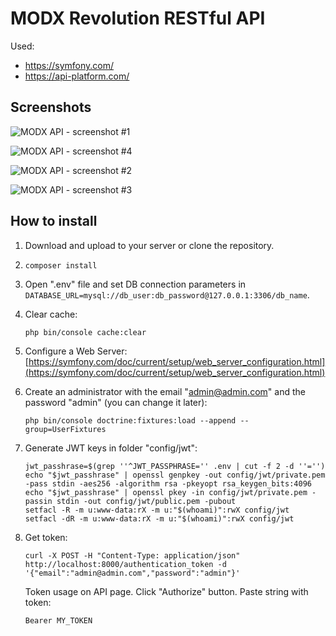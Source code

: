 # MODX Revolution RESTful API

Used:
- https://symfony.com/
- https://api-platform.com/

## Screenshots

![MODX API - screenshot #1](https://github.com/andchir/modx2-api/blob/master/resources/screenshots/screenshot_001.png?raw=true "MODX API - screenshot #1")

![MODX API - screenshot #4](https://github.com/andchir/modx2-api/blob/master/resources/screenshots/screenshot_004.png?raw=true "MODX API - screenshot #4")

![MODX API - screenshot #2](https://github.com/andchir/modx2-api/blob/master/resources/screenshots/screenshot_002.png?raw=true "MODX API - screenshot #2")

![MODX API - screenshot #3](https://github.com/andchir/modx2-api/blob/master/resources/screenshots/screenshot_003.png?raw=true "MODX API - screenshot #3")

## How to install

1. Download and upload to your server or clone the repository.

2.  ~~~
    composer install
    ~~~
    
3. Open ".env" file and set DB connection parameters in ``DATABASE_URL=mysql://db_user:db_password@127.0.0.1:3306/db_name``.

4. Clear cache:
    ~~~
    php bin/console cache:clear
    ~~~

5. Configure a Web Server:  
[https://symfony.com/doc/current/setup/web_server_configuration.html](https://symfony.com/doc/current/setup/web_server_configuration.html)

6. Create an administrator with the email "admin@admin.com" and the password "admin" (you can change it later):
    ~~~
    php bin/console doctrine:fixtures:load --append --group=UserFixtures
    ~~~

7. Generate JWT keys in folder "config/jwt":
    ~~~
    jwt_passhrase=$(grep ''^JWT_PASSPHRASE='' .env | cut -f 2 -d ''='')
    echo "$jwt_passhrase" | openssl genpkey -out config/jwt/private.pem -pass stdin -aes256 -algorithm rsa -pkeyopt rsa_keygen_bits:4096
    echo "$jwt_passhrase" | openssl pkey -in config/jwt/private.pem -passin stdin -out config/jwt/public.pem -pubout
    setfacl -R -m u:www-data:rX -m u:"$(whoami)":rwX config/jwt
    setfacl -dR -m u:www-data:rX -m u:"$(whoami)":rwX config/jwt
    ~~~

8. Get token:
    ~~~
    curl -X POST -H "Content-Type: application/json" http://localhost:8000/authentication_token -d '{"email":"admin@admin.com","password":"admin"}'
    ~~~
    
    Token usage on API page. Click "Authorize" button. Paste string with token:
    ~~~
    Bearer MY_TOKEN
    ~~~
